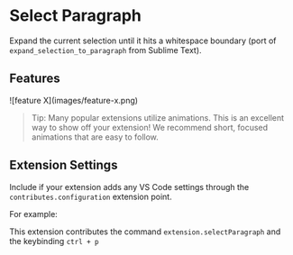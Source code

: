 # Select Paragraph

Expand the current selection until it hits a whitespace boundary (port of `expand_selection_to_paragraph` from Sublime Text).

## Features

\!\[feature X\]\(images/feature-x.png\)

> Tip: Many popular extensions utilize animations. This is an excellent way to show off your extension! We recommend short, focused animations that are easy to follow.

## Extension Settings

Include if your extension adds any VS Code settings through the `contributes.configuration` extension point.

For example:

This extension contributes the command `extension.selectParagraph` and the keybinding `ctrl + p`


